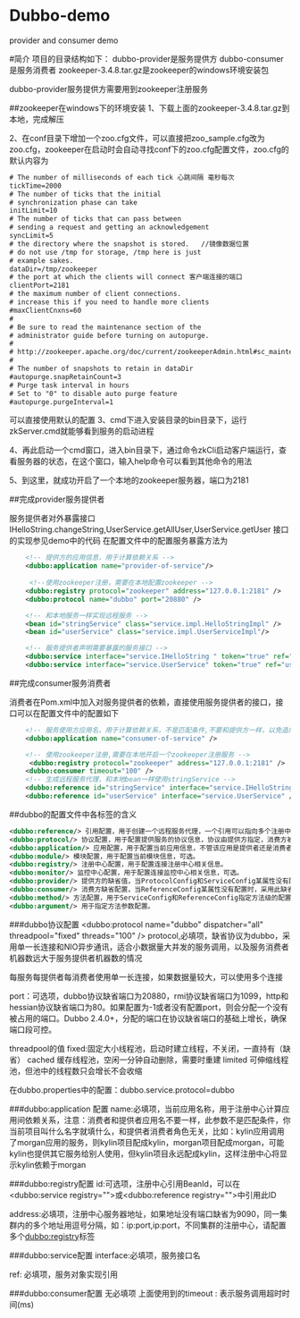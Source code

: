 
# Dubbo-demo
provider and consumer demo

#简介
项目的目录结构如下：
dubbo-provider是服务提供方
dubbo-consumer是服务消费者
zookeeper-3.4.8.tar.gz是zookeeper的windows环境安装包

dubbo-provider服务提供方需要用到zookeeper注册服务

##zookeeper在windows下的环境安装
1、下载上面的zookeeper-3.4.8.tar.gz到本地，完成解压

2、在conf目录下增加一个zoo.cfg文件，可以直接把zoo_sample.cfg改为zoo.cfg，zookeeper在启动时会自动寻找conf下的zoo.cfg配置文件，zoo.cfg的
默认内容为
```xml
# The number of milliseconds of each tick 心跳间隔 毫秒每次
tickTime=2000
# The number of ticks that the initial 
# synchronization phase can take
initLimit=10
# The number of ticks that can pass between 
# sending a request and getting an acknowledgement
syncLimit=5
# the directory where the snapshot is stored.   //镜像数据位置
# do not use /tmp for storage, /tmp here is just 
# example sakes.
dataDir=/tmp/zookeeper
# the port at which the clients will connect 客户端连接的端口
clientPort=2181
# the maximum number of client connections.
# increase this if you need to handle more clients
#maxClientCnxns=60
#
# Be sure to read the maintenance section of the 
# administrator guide before turning on autopurge.
#
# http://zookeeper.apache.org/doc/current/zookeeperAdmin.html#sc_maintenance
#
# The number of snapshots to retain in dataDir
#autopurge.snapRetainCount=3
# Purge task interval in hours
# Set to "0" to disable auto purge feature
#autopurge.purgeInterval=1
```
可以直接使用默认的配置
3、cmd下进入安装目录的bin目录下，运行zkServer.cmd就能够看到服务的启动进程

4、再此启动一个cmd窗口，进入bin目录下，通过命令zkCli启动客户端运行，查看服务器的状态，在这个窗口，输入help命令可以看到其他命令的用法

5、到这里，就成功开启了一个本地的zookeeper服务器，端口为2181

##完成provider服务提供者

服务提供者对外暴露接口IHelloString.changeString,UserService.getAllUser,UserService.getUser
接口的实现参见demo中的代码
在配置文件中的配置服务暴露方法为
```xml
	<!-- 提供方的应用信息，用于计算依赖关系 -->
	<dubbo:application name="provider-of-service"/>
	
	 <!--使用zookeeper注册，需要在本地配置zookeeper -->
	<dubbo:registry protocol="zookeeper" address="127.0.0.1:2181" />
	<dubbo:protocol name="dubbo" port="20880" />

	<!-- 和本地服务一样实现远程服务 -->
	<bean id="stringService" class="service.impl.HelloStringImpl" />
	<bean id="userService" class="service.impl.UserServiceImpl"/>

	<!-- 服务提供者声明需要暴露的服务接口 -->
	<dubbo:service interface="service.IHelloString " token="true" ref="stringService" executes="10" />
	<dubbo:service interface="service.UserService" token="true" ref="userService" executes="10"  />
```
##完成consumer服务消费者

消费者在Pom.xml中加入对服务提供者的依赖，直接使用服务提供者的接口，接口可以在配置文件中的配置如下
```xml
	<!-- 服务使用方应用名，用于计算依赖关系，不是匹配条件,不要和提供方一样，以免造成不必要的麻烦 -->
	<dubbo:application name="consumer-of-service" />

	<!-- 使用zookeeper注册,需要在本地开启一个zookeeper注册服务 -->
	 <dubbo:registry protocol="zookeeper" address="127.0.0.1:2181" />
	<dubbo:consumer timeout="100" />
	<!-- 生成远程服务代理，和本地bean一样使用stringService -->
	<dubbo:reference id="stringService" interface="service.IHelloString" />
	<dubbo:reference id="userService" interface="service.UserService" />
```

##dubbo的配置文件中各标签的含义
```xml
<dubbo:reference/> 引用配置，用于创建一个远程服务代理，一个引用可以指向多个注册中心。
<dubbo:protocol/> 协议配置，用于配置提供服务的协议信息，协议由提供方指定，消费方被动接受。
<dubbo:application/> 应用配置，用于配置当前应用信息，不管该应用是提供者还是消费者。
<dubbo:module/> 模块配置，用于配置当前模块信息，可选。
<dubbo:registry/> 注册中心配置，用于配置连接注册中心相关信息。
<dubbo:monitor/> 监控中心配置，用于配置连接监控中心相关信息，可选。
<dubbo:provider/> 提供方的缺省值，当ProtocolConfig和ServiceConfig某属性没有配置时，采用此缺省值，可选。
<dubbo:consumer/> 消费方缺省配置，当ReferenceConfig某属性没有配置时，采用此缺省值，可选。
<dubbo:method/> 方法配置，用于ServiceConfig和ReferenceConfig指定方法级的配置信息。
<dubbo:argument/> 用于指定方法参数配置。
```
###dubbo协议配置
<dubbo:protocol name="dubbo" dispatcher="all" threadpool="fixed" threads="100" />
protocol,必填项，缺省协议为dubbo，采用单一长连接和NIO异步通讯，适合小数据量大并发的服务调用，以及服务消费者机器数远大于服务提供者机器数的情况

每服务每提供者每消费者使用单一长连接，如果数据量较大，可以使用多个连接

port：可选项，dubbo协议缺省端口为20880，rmi协议缺省端口为1099，http和hessian协议缺省端口为80。如果配置为-1或者没有配置port，则会分配一个没有被占用的端口。Dubbo 2.4.0+，分配的端口在协议缺省端口的基础上增长，确保端口段可控。

threadpool的值
fixed:固定大小线程池，启动时建立线程，不关闭，一直持有（缺省）
cached 缓存线程池，空闲一分钟自动删除，需要时重建
limited 可伸缩线程池，但池中的线程数只会增长不会收缩

在dubbo.properties中的配置：dubbo.service.protocol=dubbo


###dubbo:application 配置
name:必填项，当前应用名称，用于注册中心计算应用间依赖关系，注意：消费者和提供者应用名不要一样，此参数不是匹配条件，你当前项目叫什么名字就填什么，和提供者消费者角色无关，比如：kylin应用调用了morgan应用的服务，则kylin项目配成kylin，morgan项目配成morgan，可能kylin也提供其它服务给别人使用，但kylin项目永远配成kylin，这样注册中心将显示kylin依赖于morgan


###dubbo:registry配置
id:可选项，注册中心引用BeanId，可以在<dubbo:service registry="">或<dubbo:reference registry="">中引用此ID

address:必填项，注册中心服务器地址，如果地址没有端口缺省为9090，同一集群内的多个地址用逗号分隔，如：ip:port,ip:port，不同集群的注册中心，请配置多个<dubbo:registry>标签


###dubbo:service配置
interface:必填项，服务接口名

ref: 必填项，服务对象实现引用


###dubbo:consumer配置
无必填项
上面使用到的timeout : 表示服务调用超时时间(ms)

